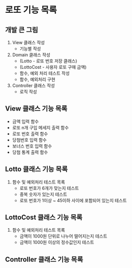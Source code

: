 # 로또 기능 목록

## 개발 큰 그림
1. View 클래스 작성
   - 기능별 작성 
2. Domain 클래스 작성
   - (Lotto - 로또 번호 저장 클래스)
   - (LottoCost - 사용자 로또 구매 금액)
   - 함수, 예외 처리 테스트 작성
   - 함수, 예외처리 구현
3. Controller 클래스 작성
   - 로직 작성
   
## View 클래스 기능 목록
* 금액 입력 함수
* 로또 n개 구입 메세지 출력 함수
* 로또 번호 출력 함수
* 당첨번호 입력 함수 
* 보너스 번호 입력 함수
* 당첨 통계 출력 함수

## Lotto 클래스 기능 목록
1. 함수 및 예외처리 테스트 목록
   - 로또 번호가 6개가 맞는지 테스트
   - 중복 숫자가 있는지 테스트
   - 로또 번호가 1이상 ~ 45이하 사이에 포함되어 있는지 테스트

## LottoCost 클래스 기능 목록
1. 함수 및 예외처리 테스트 목록
   - 금액이 1000원 단위로 나누어 떨어지는지 테스트
   - 금액이 1000원 이상의 정수값인지 테스트
    
## Controller 클래스 기능 목록 